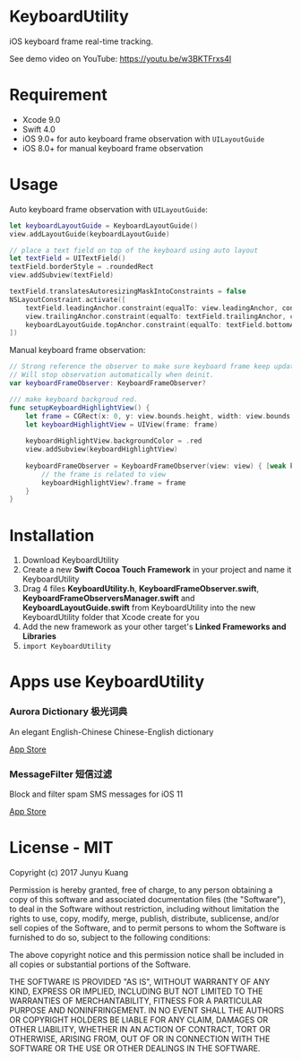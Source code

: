 # KeyboardUtility
iOS keyboard frame real-time tracking.

See demo video on YouTube:
https://youtu.be/w3BKTFrxs4I

# Requirement
- Xcode 9.0
- Swift 4.0
- iOS 9.0+ for auto keyboard frame observation with `UILayoutGuide`
- iOS 8.0+ for manual keyboard frame observation

# Usage

Auto keyboard frame observation with `UILayoutGuide`:
``` swift
let keyboardLayoutGuide = KeyboardLayoutGuide()
view.addLayoutGuide(keyboardLayoutGuide)

// place a text field on top of the keyboard using auto layout
let textField = UITextField()
textField.borderStyle = .roundedRect
view.addSubview(textField)

textField.translatesAutoresizingMaskIntoConstraints = false
NSLayoutConstraint.activate([
    textField.leadingAnchor.constraint(equalTo: view.leadingAnchor, constant: 8),
    view.trailingAnchor.constraint(equalTo: textField.trailingAnchor, constant: 8),
    keyboardLayoutGuide.topAnchor.constraint(equalTo: textField.bottomAnchor, constant: 8),
])
```

Manual keyboard frame observation:
``` swift
// Strong reference the observer to make sure keyboard frame keep update to date.
// Will stop observation automatically when deinit.
var keyboardFrameObserver: KeyboardFrameObserver?

/// make keyboard backgroud red.
func setupKeyboardHighlightView() {
    let frame = CGRect(x: 0, y: view.bounds.height, width: view.bounds.width, height: 0) // setup inital frame to avoid weird animation
    let keyboardHighlightView = UIView(frame: frame)
    
    keyboardHighlightView.backgroundColor = .red
    view.addSubview(keyboardHighlightView)
    
    keyboardFrameObserver = KeyboardFrameObserver(view: view) { [weak keyboardHighlightView] frame, animated in
        // the frame is related to view
        keyboardHighlightView?.frame = frame
    }
}
```

# Installation
1. Download KeyboardUtility
2. Create a new **Swift Cocoa Touch Framework** in your project and name it KeyboardUtility
3. Drag 4 files **KeyboardUtility.h**, **KeyboardFrameObserver.swift**, **KeyboardFrameObserversManager.swift** and **KeyboardLayoutGuide.swift** from KeyboardUtility into the new KeyboardUtility folder that Xcode create for you
4. Add the new framework as your other target's **Linked Frameworks and Libraries**
5. `import KeyboardUtility`

# Apps use KeyboardUtility

### Aurora Dictionary 极光词典
An elegant English-Chinese Chinese-English dictionary

[App Store](https://itunes.apple.com/app/id1154746981?at=1001lmw6)
  
  
### MessageFilter 短信过滤
Block and filter spam SMS messages for iOS 11

[App Store](https://itunes.apple.com/app/id1262898709?at=1001lmw6)


# License - MIT
Copyright (c) 2017 Junyu Kuang

Permission is hereby granted, free of charge, to any person obtaining a copy
of this software and associated documentation files (the "Software"), to deal
in the Software without restriction, including without limitation the rights
to use, copy, modify, merge, publish, distribute, sublicense, and/or sell
copies of the Software, and to permit persons to whom the Software is
furnished to do so, subject to the following conditions:

The above copyright notice and this permission notice shall be included in all
copies or substantial portions of the Software.

THE SOFTWARE IS PROVIDED "AS IS", WITHOUT WARRANTY OF ANY KIND, EXPRESS OR
IMPLIED, INCLUDING BUT NOT LIMITED TO THE WARRANTIES OF MERCHANTABILITY,
FITNESS FOR A PARTICULAR PURPOSE AND NONINFRINGEMENT. IN NO EVENT SHALL THE
AUTHORS OR COPYRIGHT HOLDERS BE LIABLE FOR ANY CLAIM, DAMAGES OR OTHER
LIABILITY, WHETHER IN AN ACTION OF CONTRACT, TORT OR OTHERWISE, ARISING FROM,
OUT OF OR IN CONNECTION WITH THE SOFTWARE OR THE USE OR OTHER DEALINGS IN THE
SOFTWARE.
